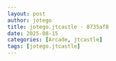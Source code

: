 ```yaml
---
layout: post
author: jotego
title: jotego.jtcastle - 8735af8
date: 2025-08-15
categories: [Arcade, jtcastle]
tags: [jotego.jtcastle]
---
```


